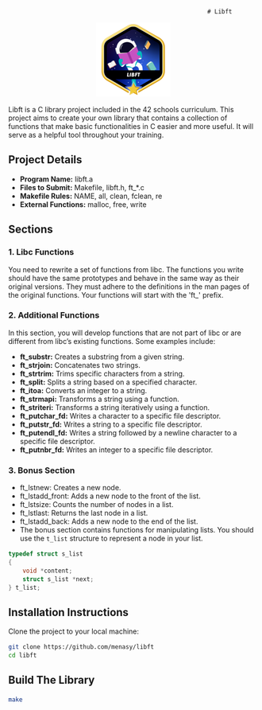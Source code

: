                                                             # Libft
<div align="center">
  <a href="https://github.com/menasy/libft" target="_blank">
    <img src="https://github.com/menasy/Project_icons/blob/main/badges/libftm.png" alt="Libft Badge">
  </a>
</div>

Libft is a C library project included in the 42 schools curriculum. This project aims to create your own library that contains a collection of functions that make basic functionalities in C easier and more useful. It will serve as a helpful tool throughout your training.

## Project Details

- **Program Name:** libft.a
- **Files to Submit:** Makefile, libft.h, ft_*.c
- **Makefile Rules:** NAME, all, clean, fclean, re
- **External Functions:** malloc, free, write

## Sections

### 1. Libc Functions

You need to rewrite a set of functions from libc. The functions you write should have the same prototypes and behave in the same way as their original versions. They must adhere to the definitions in the man pages of the original functions. Your functions will start with the 'ft_' prefix.

### 2. Additional Functions

In this section, you will develop functions that are not part of libc or are different from libc’s existing functions. Some examples include:

- **ft_substr:** Creates a substring from a given string.
- **ft_strjoin:** Concatenates two strings.
- **ft_strtrim:** Trims specific characters from a string.
- **ft_split:** Splits a string based on a specified character.
- **ft_itoa:** Converts an integer to a string.
- **ft_strmapi:** Transforms a string using a function.
- **ft_striteri:** Transforms a string iteratively using a function.
- **ft_putchar_fd:** Writes a character to a specific file descriptor.
- **ft_putstr_fd:** Writes a string to a specific file descriptor.
- **ft_putendl_fd:** Writes a string followed by a newline character to a specific file descriptor.
- **ft_putnbr_fd:** Writes an integer to a specific file descriptor.

### 3. Bonus Section

- ft_lstnew: Creates a new node.
- ft_lstadd_front: Adds a new node to the front of the list.
- ft_lstsize: Counts the number of nodes in a list.
- ft_lstlast: Returns the last node in a list.
- ft_lstadd_back: Adds a new node to the end of the list.
- The bonus section contains functions for manipulating lists. You should use the `t_list` structure to represent a node in your list.

```c
typedef struct s_list
{
    void *content;
    struct s_list *next;
} t_list;
```

## Installation Instructions

Clone the project to your local machine:

```bash
git clone https://github.com/menasy/libft
cd libft
```

## Build The Library
```bash
make
```

